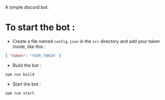 A simple discord bot.

# To start the bot :

- Create a file named `config.json` in the `src` directory and add your token inside, like this :

```json
{ "token": "YOUR_TOKEN" }
```

- Build the bot :

```bash
npm run build
```

- Start the bot :

```bash
npm run start
```